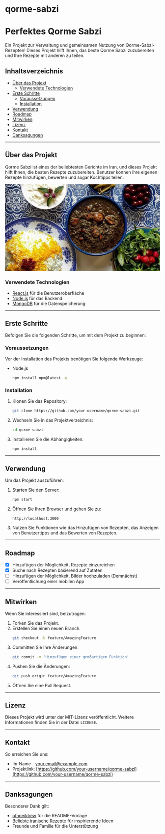 # qorme-sabzi

# Perfektes Qorme Sabzi

Ein Projekt zur Verwaltung und gemeinsamen Nutzung von Qorme-Sabzi-Rezepten! Dieses Projekt hilft Ihnen, das beste Qorme Sabzi zuzubereiten und Ihre Rezepte mit anderen zu teilen.

## Inhaltsverzeichnis

- [Über das Projekt](#über-das-projekt)
  - [Verwendete Technologien](#verwendete-technologien)
- [Erste Schritte](#erste-schritte)
  - [Voraussetzungen](#voraussetzungen)
  - [Installation](#installation)
- [Verwendung](#verwendung)
- [Roadmap](#roadmap)
- [Mitwirken](#mitwirken)
- [Lizenz](#lizenz)
- [Kontakt](#kontakt)
- [Danksagungen](#danksagungen)

---

## Über das Projekt

Qorme Sabzi ist eines der beliebtesten Gerichte im Iran, und dieses Projekt hilft Ihnen, die besten Rezepte zuzubereiten. Benutzer können ihre eigenen Rezepte hinzufügen, bewerten und sogar Kochtipps teilen.

![Qorme Sabzi Bild](images/qormeh-sabzi.jpg "Qorme Sabzi Bild")

### Verwendete Technologien

- [React.js](https://reactjs.org/) für die Benutzeroberfläche
- [Node.js](https://nodejs.org/) für das Backend
- [MongoDB](https://www.mongodb.com/) für die Datenspeicherung

---

## Erste Schritte

Befolgen Sie die folgenden Schritte, um mit dem Projekt zu beginnen:

### Voraussetzungen

Vor der Installation des Projekts benötigen Sie folgende Werkzeuge:

- Node.js
  ```sh
  npm install npm@latest -g
  ```

### Installation

1. Klonen Sie das Repository:
   ```sh
   git clone https://github.com/your-username/qorme-sabzi.git
   ```
2. Wechseln Sie in das Projektverzeichnis:
   ```sh
   cd qorme-sabzi
   ```
3. Installieren Sie die Abhängigkeiten:
   ```sh
   npm install
   ```

---

## Verwendung

Um das Projekt auszuführen:

1. Starten Sie den Server:
   ```sh
   npm start
   ```
2. Öffnen Sie Ihren Browser und gehen Sie zu:
   ```
   http://localhost:3000
   ```
3. Nutzen Sie Funktionen wie das Hinzufügen von Rezepten, das Anzeigen von Benutzertipps und das Bewerten von Rezepten.

---

## Roadmap

- [x] Hinzufügen der Möglichkeit, Rezepte einzureichen
- [x] Suche nach Rezepten basierend auf Zutaten
- [ ] Hinzufügen der Möglichkeit, Bilder hochzuladen (Demnächst)
- [ ] Veröffentlichung einer mobilen App

---

## Mitwirken

Wenn Sie interessiert sind, beizutragen:

1. Forken Sie das Projekt.
2. Erstellen Sie einen neuen Branch:
   ```sh
   git checkout -b feature/AmazingFeature
   ```
3. Committen Sie Ihre Änderungen:
   ```sh
   git commit -m 'Hinzufügen einer großartigen Funktion'
   ```
4. Pushen Sie die Änderungen:
   ```sh
   git push origin feature/AmazingFeature
   ```
5. Öffnen Sie eine Pull Request.

---

## Lizenz

Dieses Projekt wird unter der MIT-Lizenz veröffentlicht. Weitere Informationen finden Sie in der Datei `LICENSE`.

---

## Kontakt

So erreichen Sie uns:

- Ihr Name - [your.email@example.com](mailto:your.email@example.com)
- Projektlink: [https://github.com/your-username/qorme-sabzi](https://github.com/your-username/qorme-sabzi)

---

## Danksagungen

Besonderer Dank gilt:

- [othneildrew](https://github.com/othneildrew/Best-README-Template) für die README-Vorlage
- [Beliebte iranische Rezepte](https://example.com) für inspirierende Ideen
- Freunde und Familie für die Unterstützung
